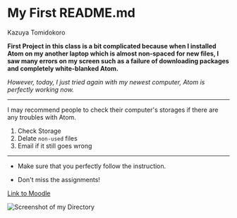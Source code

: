 # My First README.md
Kazuya Tomidokoro

**First Project in this class is a bit complicated because when I installed Atom on my another laptop which is almost non-spaced for new files, I saw many errors on my screen such as a failure of downloading packages and completely white-blanked Atom.**

*However, today, I just tried again with my newest computer, Atom is perfectly working now.*

___

I may recommend people to check their computer's storages if there are any troubles with Atom.

1. Check Storage
2. Delate `non-used` files
3. Email if it still goes wrong

___

+ Make sure that you perfectly follow the instruction.

- Don't miss the assignments!

[Link to Moodle](https://moodle.umt.edu/course/view.php?id=17716)

![Screenshot of my Directory](./scripts/screenshot1.ong)
